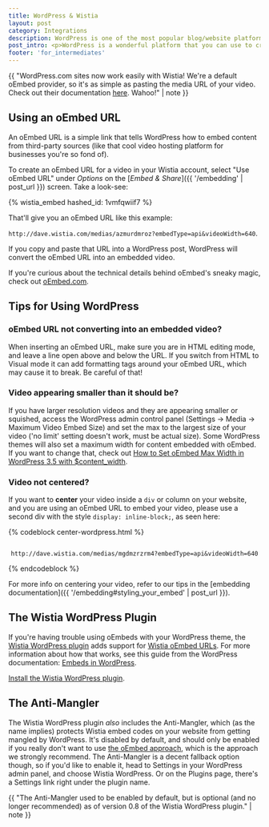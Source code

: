```yaml
---
title: WordPress & Wistia
layout: post
category: Integrations
description: WordPress is one of the most popular blog/website platforms out there, and Wistia videos work quite well in the WordPress environment.
post_intro: <p>WordPress is a wonderful platform that you can use to create powerful websites, but it can sometimes strip out important parts of Wistia embed codes. Fortunately, there's an easy fix for that!</p>
footer: 'for_intermediates'
---
```


{{ "WordPress.com sites now work easily with Wistia! We're a default oEmbed provider, so it's as simple as pasting the media URL of your video. Check out their documentation <a href='https://en.support.wordpress.com/videos/wistia/'>here</a>. Wahoo!" | note }}



## Using an oEmbed URL

An oEmbed URL is a simple link that tells WordPress how to embed content from third-party sources (like that cool video hosting platform for businesses you're so fond of).

To create an oEmbed URL for a video in your Wistia account, select "Use oEmbed URL" under _Options_ on the [_Embed & Share_]({{ '/embedding' | post_url }}) screen. Take a look-see:

{% wistia_embed hashed_id: 1vmfqwiif7 %}

That'll give you an oEmbed URL like this example:

`http://dave.wistia.com/medias/azmurdmroz?embedType=api&videoWidth=640`.

If you copy and paste that URL into a WordPress post, WordPress will convert the oEmbed URL into an embedded video.

If you're curious about the technical details behind oEmbed's sneaky magic, check out [oEmbed.com](http://oembed.com).


## Tips for Using WordPress

### oEmbed URL not converting into an embedded video?
When inserting an oEmbed URL, make sure you are in HTML editing mode, and leave a line open above and below the URL. If you switch from HTML to Visual mode it can add formatting tags around your oEmbed URL, which may cause it to break. Be careful of that!

### Video appearing smaller than it should be?
If you have larger resolution videos and they are appearing smaller or squished, access the WordPress admin control panel (Settings -> Media -> Maximum Video Embed Size) and set the max to the largest size of your video ('no limit' setting doesn't work, must be actual size). Some WordPress themes will also set a maximum width for content embedded with oEmbed. If you want to change that, check out [How to Set oEmbed Max Width in WordPress 3.5 with $content_width](http://www.wpbeginner.com/wp-themes/how-to-set-oembed-max-width-in-wordpress-3-5-with-content_width/).

### Video not centered?
If you want to **center** your video inside a `div` or column on your website,
and you are using an oEmbed URL to embed your video, please use a second div with the
style `display: inline-block;`, as seen here:

{% codeblock center-wordpress.html %}
<div style="text-align: center;">
  <div style="display: inline-block;">

    http://dave.wistia.com/medias/mgdmzrzrm4?embedType=api&videoWidth=640

  </div>
</div>
{% endcodeblock %}

For more info on centering your video, refer to our tips in the [embedding documentation]({{ '/embedding#styling_your_embed' | post_url }}).

<script src="//fast.wistia.com/labs/play-when-visible/plugin.js"></script>
<script>
  window.wistiaEmbedShepherdReady = function(){
    wistiaEmbeds.onFind(function(video) {
    if (video.hashedId() !== 'unia2qw6p9') {
      video.addPlugin('playWhenVisible', {
        src: '//fast.wistia.com/labs/play-when-visible/plugin.js',
        outsideIframe: true
      });
    }
  });
  }
</script>
<script>
  wistiaJQuery(document).bind("wistia-popover", function(event, iframe) {
    iframe.wistiaApi.bind("end", function() {
      wistiaJQuery.fancybox.close();
    });
  });
</script>

## The Wistia WordPress Plugin

If you're having trouble using oEmbeds with your WordPress theme, the [Wistia WordPress plugin](https://wordpress.org/plugins/wistia-wordpress-oembed-plugin/) adds support for [Wistia oEmbed URLs](#using_an_oembed_url). For more information about how that works, see this guide from the WordPress documentation: [Embeds in WordPress](http://codex.wordpress.org/Embeds).

[Install the Wistia WordPress plugin](https://wordpress.org/plugins/wistia-wordpress-oembed-plugin/).

## The Anti-Mangler

The Wistia WordPress plugin _also_ includes the Anti-Mangler, which (as the name implies) protects Wistia embed codes on your website from getting mangled by WordPress. It's disabled by default, and should only be enabled if you really don't want to use [the oEmbed approach](#using_an_oembed_url), which is the approach we strongly recommend. The Anti-Mangler is a decent fallback option though, so if you'd like to enable it, head to Settings in your WordPress admin panel, and choose Wistia WordPress. Or on the Plugins page, there's a Settings link right under the plugin name.

{{ "The Anti-Mangler used to be enabled by default, but is optional (and no longer recommended) as of version 0.8 of the Wistia WordPress plugin." | note }}
